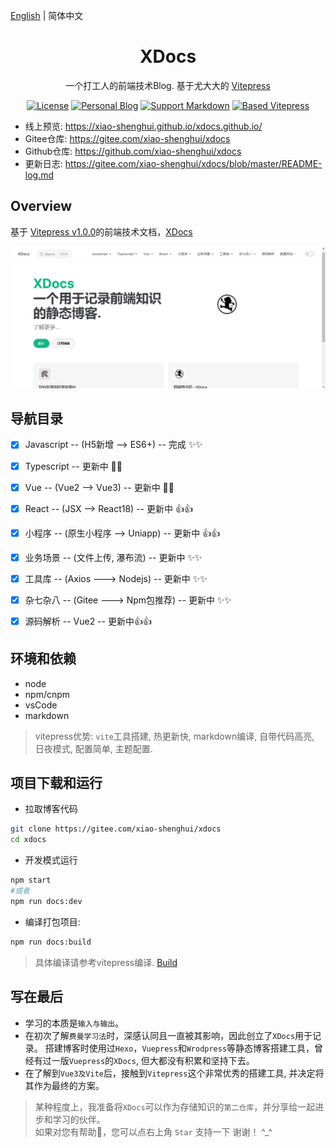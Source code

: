 [English](./README.en.md) | 简体中文

<h1 align="center">XDocs</h1>
<div align="center">
一个打工人的前端技术Blog. 基于尤大大的 <a href="https://vuecomponent.github.io/ant-design-vue/docs/vue/introduce-cn/" target="_blank">Vitepress</a>
</div>


<div align="center">

[![License](https://img.shields.io/npm/l/package.json.svg?style=flat)](https://github.com/xiao-shenghui/xdocs)
[![Personal Blog](https://img.shields.io/badge/Personal-Blog-yellow?style=flat)](https://vitepress.dev/)
[![Support Markdown](https://img.shields.io/badge/Support-Markdown-red?style=flat)](https://vitepress.dev/)
[![Based Vitepress](https://img.shields.io/badge/Based-Vitepress-blue?style=flat)](https://vitepress.dev/)

</div>

- 线上预览: https://xiao-shenghui.github.io/xdocs.github.io/
- Gitee仓库: https://gitee.com/xiao-shenghui/xdocs
- Github仓库: https://github.com/xiao-shenghui/xdocs
- 更新日志: https://gitee.com/xiao-shenghui/xdocs/blob/master/README-log.md

Overview
----

基于 [Vitepress v1.0.0](https://vitepress.dev/)的前端技术文档，[XDocs](https://github.com/xiao-shenghui/xdocs.git) 

![home](https://raw.githubusercontent.com/xiao-shenghui/xdocs/master/mdImg/home.jpg)


导航目录
----
- [x] Javascript -- (H5新增 --> ES6+) -- 完成 ✨✨
- [x] Typescript -- 更新中 🎉🎉
- [x] Vue -- (Vue2 --> Vue3) -- 更新中 🌹🌹
- [x] React -- (JSX --> React18) -- 更新中 👍👍
- [x] 小程序 -- (原生小程序 --> Uniapp) -- 更新中 👍👍
- [x] 业务场景 -- (文件上传, 瀑布流) -- 更新中 ✨✨
- [x] 工具库 -- (Axios ---> Nodejs) -- 更新中 ✨✨
- [x] 杂七杂八 -- (Gitee ---> Npm包推荐) -- 更新中 ✨✨
- [x] 源码解析 -- Vue2 -- 更新中👍👍


环境和依赖
----
- node
- npm/cnpm
- vsCode
- markdown

> vitepress优势: `vite`工具搭建, 热更新快, markdown编译, 自带代码高亮, 日夜模式, 配置简单, 主题配置.



项目下载和运行
----

- 拉取博客代码
```bash
git clone https://gitee.com/xiao-shenghui/xdocs
cd xdocs
```

- 开发模式运行
```bash
npm start 
#或者
npm run docs:dev
```

- 编译打包项目: 
```bash
npm run docs:build
```
>具体编译请参考vitepress编译. [Build](https://vitepress.dev/reference/site-config#build)


写在最后
----
- 学习的本质是`输入与输出`。   
- 在初次了解`费曼学习法`时，深感认同且一直被其影响，因此创立了`XDocs`用于记录。
搭建博客时使用过`Hexo`，`Vuepress`和`Wrodpress`等静态博客搭建工具，曾经有过一版`Vuepress`的`XDocs`, 但大都没有积累和坚持下去。
- 在了解到`Vue3及Vite`后，接触到`Vitepress`这个非常优秀的搭建工具, 并决定将其作为最终的方案。

> 某种程度上，我准备将`XDocs`可以作为存储知识的`第二仓库`，并分享给一起进步和学习的伙伴。  
> 如果对您有帮助🌹，您可以点右上角 `Star` 支持一下 谢谢！ ^_^ 
